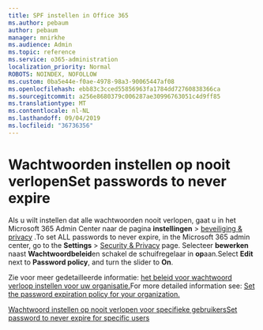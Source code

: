 ```yaml
---
title: SPF instellen in Office 365
ms.author: pebaum
author: pebaum
manager: mnirkhe
ms.audience: Admin
ms.topic: reference
ms.service: o365-administration
localization_priority: Normal
ROBOTS: NOINDEX, NOFOLLOW
ms.custom: 0ba5e44e-f0ae-4978-98a3-90065447af08
ms.openlocfilehash: ebb83c3cced55856963fa1784dd72760838366ca
ms.sourcegitcommit: a256e8680379c006287ae30996763051c4d9ff85
ms.translationtype: MT
ms.contentlocale: nl-NL
ms.lasthandoff: 09/04/2019
ms.locfileid: "36736356"
---
```

# <a name="set-passwords-to-never-expire"></a><span data-ttu-id="d30ab-102">Wachtwoorden instellen op nooit verlopen</span><span class="sxs-lookup"><span data-stu-id="d30ab-102">Set passwords to never expire</span></span> 

<span data-ttu-id="d30ab-103">Als u wilt instellen dat alle wachtwoorden nooit verlopen, gaat u in het Microsoft 365 Admin Center naar de pagina **instellingen** > [beveiliging &amp; privacy](https://portal.office.com/adminportal/home#/settings/security) .</span><span class="sxs-lookup"><span data-stu-id="d30ab-103">To set ALL passwords to never expire, in the Microsoft 365 admin center, go to the **Settings** > [Security &amp; Privacy](https://portal.office.com/adminportal/home#/settings/security) page.</span></span> <span data-ttu-id="d30ab-104">Selecteer **bewerken** naast **Wachtwoordbeleid**en schakel de schuifregelaar in **op**aan.</span><span class="sxs-lookup"><span data-stu-id="d30ab-104">Select **Edit** next to **Password policy**, and turn the slider to **On**.</span></span>
  
<span data-ttu-id="d30ab-105">Zie voor meer gedetailleerde informatie: [het beleid voor wachtwoord verloop instellen voor uw organisatie.](https://docs.microsoft.com/office365/admin/manage/set-password-expiration-policy)</span><span class="sxs-lookup"><span data-stu-id="d30ab-105">For more detailed information see: [Set the password expiration policy for your organization.](https://docs.microsoft.com/office365/admin/manage/set-password-expiration-policy)</span></span>
  
[<span data-ttu-id="d30ab-106">Wachtwoord instellen op nooit verlopen voor specifieke gebruikers</span><span class="sxs-lookup"><span data-stu-id="d30ab-106">Set password to never expire for specific users</span></span>](https://docs.microsoft.com/office365/admin/add-users/set-password-to-never-expire)
  
